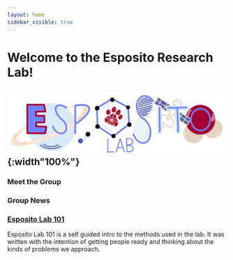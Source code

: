 ```yaml
---
layout: home
sidebar_visible: true
---
```


# Welcome to the Esposito Research Lab!

![EspolabBanner](EspositoLabLogos/EspositoLab_fullColor.jpg){:width"100%"}
---

### Meet the Group

### Group News

### [Esposito Lab 101](Esposito%20Lab%20101)

Esposito Lab 101 is a self guided intro to the methods used in the lab. It was written with the intention of getting people ready and thinking about the kinds of problems we approach.

